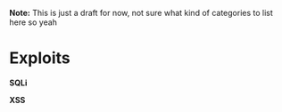 **Note:** This is just a draft for now, not sure what kind of categories to list here so yeah

# Exploits

**SQLi**

**XSS**

